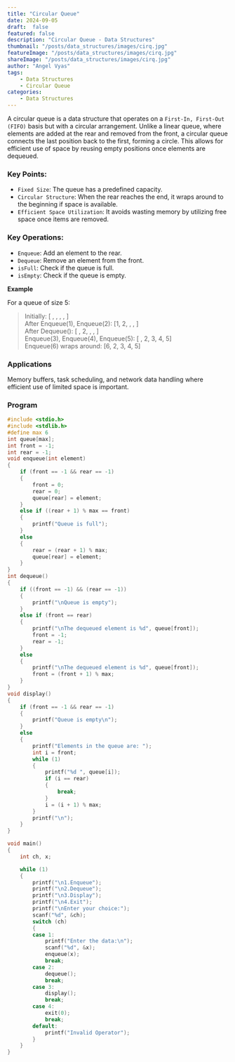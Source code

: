 ```yaml
---
title: "Circular Queue"
date: 2024-09-05
draft:  false
featured: false  
description: "Circular Queue - Data Structures"
thumbnail: "/posts/data_structures/images/cirq.jpg"
featureImage: "/posts/data_structures/images/cirq.jpg" 
shareImage: "/posts/data_structures/images/cirq.jpg"
author: "Angel Vyas"
tags:
    - Data Structures
    - Circular Queue        
categories:     
    - Data Structures
---
```




A circular queue is a data structure that operates on a `First-In, First-Out (FIFO)` basis but with a circular arrangement. Unlike a linear queue, where elements are added at the rear and removed from the front, a circular queue connects the last position back to the first, forming a circle. This allows for efficient use of space by reusing empty positions once elements are dequeued.

### Key Points:
- `Fixed Size`: The queue has a predefined capacity.
- `Circular Structure`: When the rear reaches the end, it wraps around to the beginning if space is available.
- `Efficient Space Utilization`: It avoids wasting memory by utilizing free space once items are removed.


### Key Operations:

- `Enqueue`: Add an element to the rear.
- `Dequeue`: Remove an element from the front.
- `isFull`: Check if the queue is full.
- `isEmpty`: Check if the queue is empty.


**Example**

For a queue of size 5:


>Initially: [ , , , , ]<br/>
>After Enqueue(1), Enqueue(2): [1, 2, , , ]<br/>
>After Dequeue(): [ , 2, , , ]<br/>
>Enqueue(3), Enqueue(4), Enqueue(5): [ , 2, 3, 4, 5]<br/>
>Enqueue(6) wraps around: [6, 2, 3, 4, 5]<br/>


### Applications

Memory buffers, task scheduling, and network data handling where efficient use of limited space is important.

### Program

```c
#include <stdio.h>
#include <stdlib.h>
#define max 6
int queue[max];
int front = -1;
int rear = -1;
void enqueue(int element)
{
    if (front == -1 && rear == -1)
    {
        front = 0;
        rear = 0;
        queue[rear] = element;
    }
    else if ((rear + 1) % max == front)
    {
        printf("Queue is full");
    }
    else
    {
        rear = (rear + 1) % max;
        queue[rear] = element;
    }
}
int dequeue()
{
    if ((front == -1) && (rear == -1))
    {
        printf("\nQueue is empty");
    }
    else if (front == rear)
    {
        printf("\nThe dequeued element is %d", queue[front]);
        front = -1;
        rear = -1;
    }
    else
    {
        printf("\nThe dequeued element is %d", queue[front]);
        front = (front + 1) % max;
    }
}
void display()
{
    if (front == -1 && rear == -1)
    {
        printf("Queue is empty\n");
    }
    else
    {
        printf("Elements in the queue are: ");
        int i = front;
        while (1)
        {
            printf("%d ", queue[i]);
            if (i == rear)
            {
                break;
            }
            i = (i + 1) % max;
        }
        printf("\n");
    }
}

void main()
{
    int ch, x;

    while (1)
    {
        printf("\n1.Enqueue");
        printf("\n2.Dequeue");
        printf("\n3.Display");
        printf("\n4.Exit");
        printf("\nEnter your choice:");
        scanf("%d", &ch);
        switch (ch)
        {
        case 1:
            printf("Enter the data:\n");
            scanf("%d", &x);
            enqueue(x);
            break;
        case 2:
            dequeue();
            break;
        case 3:
            display();
            break;
        case 4:
            exit(0);
            break;
        default:
            printf("Invalid Operator");
        }
    }
}
```